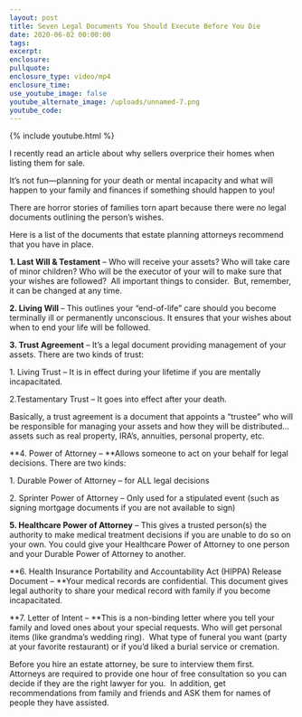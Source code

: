 ```yaml
---
layout: post
title: Seven Legal Documents You Should Execute Before You Die
date: 2020-06-02 00:00:00
tags:
excerpt:
enclosure:
pullquote:
enclosure_type: video/mp4
enclosure_time:
use_youtube_image: false
youtube_alternate_image: /uploads/unnamed-7.png
youtube_code:
---
```


{% include youtube.html %}

I recently read an article about why sellers overprice their homes when listing them for sale.

It’s not fun—planning for your death or mental incapacity and what will happen to your family and finances if something should happen to you\!

There are horror stories of families torn apart because there were no legal documents outlining the person’s wishes.

Here is a list of the documents that estate planning attorneys recommend that you have in place.

**1\. Last Will & Testament**&nbsp;– Who will receive your assets? Who will take care of minor children? Who will be the executor of your will to make sure that your wishes are followed?&nbsp; All important things to consider.&nbsp; But, remember, it can be changed at any time.

**2\. Living Will&nbsp;**– This outlines your “end-of-life” care should you become terminally ill or permanently unconscious. It ensures that your wishes about when to end your life will be followed.

**3\. Trust Agreement**&nbsp;– It’s a legal document providing management of your assets. There are two kinds of trust:

1\. Living Trust – It is in effect during your lifetime if you are mentally incapacitated.

2\.Testamentary Trust – It goes into effect after your death.

Basically, a trust agreement is a document that appoints a “trustee” who will be responsible for managing your assets and how they will be distributed…assets such as real property, IRA’s, annuities, personal property, etc.

**4\. Power of Attorney –&nbsp;**Allows someone to act on your behalf for legal decisions. There are two kinds:

1\. Durable Power of Attorney – for ALL legal decisions

2\. Sprinter Power of Attorney – Only used for a stipulated event (such as signing mortgage documents if you are not available to sign)

**5\. Healthcare Power of Attorney**&nbsp;– This gives a trusted person(s) the authority to make medical treatment decisions if you are unable to do so on your own. You could give your Healthcare Power of Attorney to one person and your Durable Power of Attorney to another.

**6\. Health Insurance Portability and Accountability Act (HIPPA) Release Document –&nbsp;**Your medical records are confidential. This document gives legal authority to share your medical record with family if you become incapacitated.

**7\. Letter of Intent –&nbsp;**This is a non-binding letter where you tell your family and loved ones about your special requests. Who will get personal items (like grandma’s wedding ring).&nbsp; What type of funeral you want (party at your favorite restaurant) or if you’d liked a burial service or cremation.

Before you hire an estate attorney, be sure to interview them first.&nbsp; Attorneys are required to provide one hour of free consultation so you can decide if they are the right lawyer for you.&nbsp; In addition, get recommendations from family and friends and ASK them for names of people they have assisted.